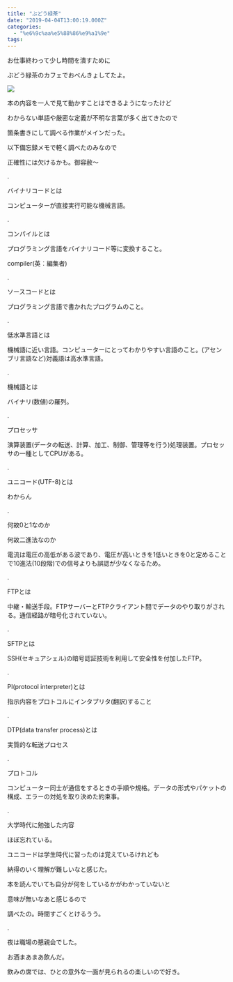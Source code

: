 ```yaml
---
title: "ぶどう緑茶"
date: "2019-04-04T13:00:19.000Z"
categories: 
  - "%e6%9c%aa%e5%88%86%e9%a1%9e"
tags: 
---
```


お仕事終わって少し時間を潰すために

ぶどう緑茶のカフェでおべんきょしてたよ。

![](images/2019-04-04-17-29-10608235938604070704.jpg)

本の内容を一人で見て動かすことはできるようになったけど

わからない単語や厳密な定義が不明な言葉が多く出てきたので

箇条書きにして調べる作業がメインだった。

以下備忘録メモで軽く調べたのみなので

正確性には欠けるかも。御容赦〜

.

バイナリコードとは

コンピューターが直接実行可能な機械言語。

.

コンパイルとは

プログラミング言語をバイナリコード等に変換すること。

compiler(英︰編集者)

.

ソースコードとは

プログラミング言語で書かれたプログラムのこと。

.

低水準言語とは

機械語に近い言語。コンピューターにとってわかりやすい言語のこと。(アセンブリ言語など)対義語は高水準言語。

.

機械語とは

バイナリ(数値)の羅列。

.

プロセッサ

演算装置(データの転送、計算、加工、制御、管理等を行う)処理装置。プロセッサの一種としてCPUがある。

.

ユニコード(UTF-8)とは

わからん

.

何故0と1なのか

何故二進法なのか

電流は電圧の高低がある波であり、電圧が高いときを1低いときを0と定めることで10進法(10段階)での信号よりも誤認が少なくなるため。

.

FTPとは

中継・輸送手段。FTPサーバーとFTPクライアント間でデータのやり取りがされる。通信経路が暗号化されていない。

.

SFTPとは

SSH(セキュアシェル)の暗号認証技術を利用して安全性を付加したFTP。

.

PI(protocol interpreter)とは

指示内容をプロトコルにインタプリタ(翻訳)すること

.

DTP(data transfer process)とは

実質的な転送プロセス

.

プロトコル

コンピューター同士が通信をするときの手順や規格。データの形式やパケットの構成、エラーの対処を取り決めた約束事。

.

大学時代に勉強した内容

ほぼ忘れている。

ユニコードは学生時代に習ったのは覚えているけれども

納得のいく理解が難しいなと感じた。

本を読んでいても自分が何をしているかがわかっていないと

意味が無いなあと感じるので

調べたの。時間すごくとけるうう。

.

夜は職場の懇親会でした。

お酒まあまあ飲んだ。

飲みの席では、ひとの意外な一面が見られるの楽しいので好き。
